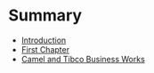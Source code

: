 # Summary

* [Introduction](README.md)
* [First Chapter](chapter1.md)
* [Camel and Tibco Business Works](camel-and-tibco-business-works.md)

